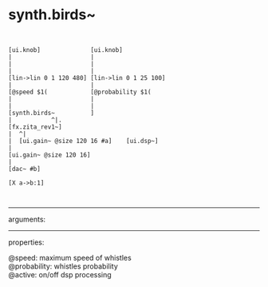 # synth.birds~

```


[ui.knob]              [ui.knob]
|                      |
|                      |
|                      |
[lin->lin 0 1 120 480] [lin->lin 0 1 25 100]
|                      |
[@speed $1(            [@probability $1(
|                      |
|                      |
[synth.birds~          ]
|           ^|.
[fx.zita_rev1~]
|  ^|
|  [ui.gain~ @size 120 16 #a]    [ui.dsp~]
|
[ui.gain~ @size 120 16]
|
[dac~ #b]

[X a->b:1]

            
```
---
arguments:


---
properties:

@speed: 
            maximum speed of whistles<br>
@probability: 
            whistles probability<br>
@active: on/off dsp
            processing<br>

